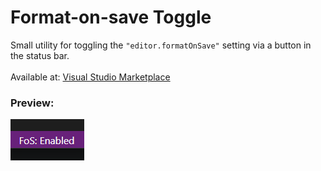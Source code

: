 # Format-on-save Toggle
Small utility for toggling the `"editor.formatOnSave"` setting via a button in the status bar.
<br/><br/>
Available at: [Visual Studio Marketplace](https://marketplace.visualstudio.com/items?itemName=iRewiewer.format-on-save-toggle)

### Preview:
![Preview](resources/preview.png)